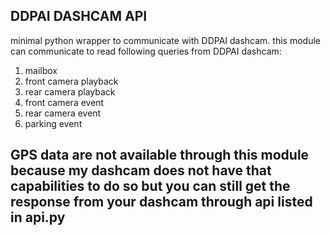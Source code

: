 ## DDPAI DASHCAM API ##
minimal python wrapper to communicate with DDPAI dashcam.
this module can communicate to read following queries from DDPAI dashcam:

1. mailbox
2. front camera playback
3. rear camera playback
4. front camera event
5. rear camera event
6. parking event

## GPS data are not available through this module because my dashcam does not have that capabilities to do so but you can still get the response from your dashcam through api listed in api.py
